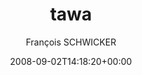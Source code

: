 ---
title: 'tawa'
posts: 2
hash: 'uETO3U6J'
author: 'François SCHWICKER'
date: 2008-09-02T14:18:20+00:00
sources:
  - https://tokipona.yahoogroups.narkive.com/uETO3U6J
---
